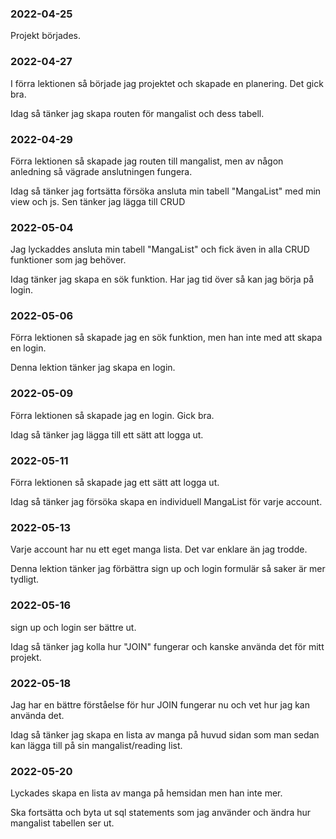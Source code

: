 ### 2022-04-25
Projekt börjades.

### 2022-04-27
I förra lektionen så började jag projektet och skapade en planering. Det gick bra.

Idag så tänker jag skapa routen för mangalist och dess tabell.

### 2022-04-29
Förra lektionen så skapade jag routen till mangalist, men av någon anledning så vägrade anslutningen fungera.

Idag så tänker jag fortsätta försöka ansluta min tabell "MangaList" med min view och js. Sen tänker jag lägga till CRUD

### 2022-05-04
Jag lyckaddes ansluta min tabell "MangaList" och fick även in alla CRUD funktioner som jag behöver.

Idag tänker jag skapa en sök funktion. Har jag tid över så kan jag börja på login.

### 2022-05-06
Förra lektionen så skapade jag en sök funktion, men han inte med att skapa en login.

Denna lektion tänker jag skapa en login.

### 2022-05-09
Förra lektionen så skapade jag en login. Gick bra.

Idag så tänker jag lägga till ett sätt att logga ut.

### 2022-05-11
Förra lektionen så skapade jag ett sätt att logga ut.

Idag så tänker jag försöka skapa en individuell MangaList för varje account.

### 2022-05-13
Varje account har nu ett eget manga lista. Det var enklare än jag trodde.

Denna lektion tänker jag förbättra sign up och login formulär så saker är mer tydligt.

### 2022-05-16
sign up och login ser bättre ut.

Idag så tänker jag kolla hur "JOIN" fungerar och kanske använda det för mitt projekt.

### 2022-05-18
Jag har en bättre förståelse för hur JOIN fungerar nu och vet hur jag kan använda det.

Idag så tänker jag skapa en lista av manga på huvud sidan som man sedan kan lägga till på sin mangalist/reading list.

### 2022-05-20
Lyckades skapa en lista av manga på hemsidan men han inte mer.

Ska fortsätta och byta ut sql statements som jag använder och ändra hur mangalist tabellen ser ut.